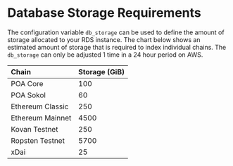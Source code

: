 # Database Storage Requirements

The configuration variable `db_storage` can be used to define the amount of storage allocated to your RDS instance. The chart below shows an estimated amount of storage that is required to index individual chains. The `db_storage` can only be adjusted 1 time in a 24 hour period on AWS.

| Chain | Storage \(GiB\) |
| :--- | :--- |
| POA Core | 100 |
| POA Sokol | 60 |
| Ethereum Classic | 250 |
| Ethereum Mainnet | 4500 |
| Kovan Testnet | 250 |
| Ropsten Testnet | 5700 |
| xDai | 25 |



